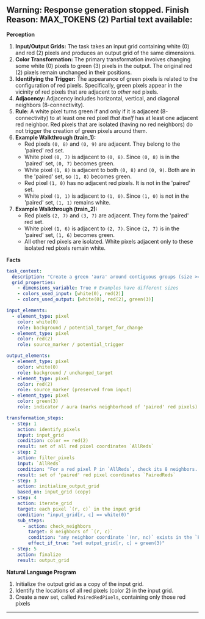 Warning: Response generation stopped. Finish Reason: MAX_TOKENS (2)
Partial text available:
---
**Perception**

1.  **Input/Output Grids:** The task takes an input grid containing white (0) and red (2) pixels and produces an output grid of the same dimensions.
2.  **Color Transformation:** The primary transformation involves changing some white (0) pixels to green (3) pixels in the output. The original red (2) pixels remain unchanged in their positions.
3.  **Identifying the Trigger:** The appearance of green pixels is related to the configuration of red pixels. Specifically, green pixels appear in the vicinity of red pixels that are adjacent to *other* red pixels.
4.  **Adjacency:** Adjacency includes horizontal, vertical, and diagonal neighbors (8-connectivity).
5.  **Rule:** A white pixel turns green if and only if it is adjacent (8-connectivity) to at least one red pixel *that itself* has at least one adjacent red neighbor. Red pixels that are isolated (having no red neighbors) do not trigger the creation of green pixels around them.
6.  **Example Walkthrough (train_1):**
    *   Red pixels `(0, 8)` and `(0, 9)` are adjacent. They belong to the 'paired' red set.
    *   White pixel `(0, 7)` is adjacent to `(0, 8)`. Since `(0, 8)` is in the 'paired' set, `(0, 7)` becomes green.
    *   White pixel `(1, 8)` is adjacent to both `(0, 8)` and `(0, 9)`. Both are in the 'paired' set, so `(1, 8)` becomes green.
    *   Red pixel `(1, 0)` has no adjacent red pixels. It is not in the 'paired' set.
    *   White pixel `(1, 1)` is adjacent to `(1, 0)`. Since `(1, 0)` is not in the 'paired' set, `(1, 1)` remains white.
7.  **Example Walkthrough (train_2):**
    *   Red pixels `(2, 7)` and `(3, 7)` are adjacent. They form the 'paired' red set.
    *   White pixel `(1, 6)` is adjacent to `(2, 7)`. Since `(2, 7)` is in the 'paired' set, `(1, 6)` becomes green.
    *   All other red pixels are isolated. White pixels adjacent only to these isolated red pixels remain white.

**Facts**


```yaml
task_context:
  description: "Create a green 'aura' around contiguous groups (size >= 2) of red pixels."
  grid_properties:
    - dimensions_variable: True # Examples have different sizes
    - colors_used_input: [white(0), red(2)]
    - colors_used_output: [white(0), red(2), green(3)]

input_elements:
  - element_type: pixel
    color: white(0)
    role: background / potential_target_for_change
  - element_type: pixel
    color: red(2)
    role: source_marker / potential_trigger

output_elements:
  - element_type: pixel
    color: white(0)
    role: background / unchanged_target
  - element_type: pixel
    color: red(2)
    role: source_marker (preserved from input)
  - element_type: pixel
    color: green(3)
    role: indicator / aura (marks neighborhood of 'paired' red pixels)

transformation_steps:
  - step: 1
    action: identify_pixels
    input: input_grid
    condition: color == red(2)
    result: set of all red pixel coordinates `AllReds`
  - step: 2
    action: filter_pixels
    input: `AllReds`
    condition: "For a red pixel P in `AllReds`, check its 8 neighbors. If at least one neighbor is also in `AllReds`, keep P."
    result: set of 'paired' red pixel coordinates `PairedReds`
  - step: 3
    action: initialize_output_grid
    based_on: input_grid (copy)
  - step: 4
    action: iterate_grid
    target: each pixel `(r, c)` in the input grid
    condition: "input_grid[r, c] == white(0)"
    sub_steps:
      - action: check_neighbors
        target: 8 neighbors of `(r, c)`
        condition: "any neighbor coordinate `(nr, nc)` exists in the `PairedReds` set"
        effect_if_true: "set output_grid[r, c] = green(3)"
  - step: 5
    action: finalize
    result: output_grid
```


**Natural Language Program**

1.  Initialize the output grid as a copy of the input grid.
2.  Identify the locations of all red pixels (color 2) in the input grid.
3.  Create a new set, called `PairedRedPixels`, containing only those red pixels
---
